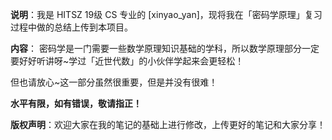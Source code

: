 **说明**：我是 HITSZ 19级 CS 专业的 [xinyao_yan]，现将我在「密码学原理」复习过程中做的总结上传到本项目。

**内容**：
密码学是一门需要一些数学原理知识基础的学科，所以数学原理部分一定要好好听讲呀~学过「近世代数」的小伙伴学起来会更轻松！

但也请放心~这一部分虽然很重要，但是并没有很难！

**水平有限，如有错误，敬请指正！**

**版权声明**：欢迎大家在我的笔记的基础上进行修改，上传更好的笔记和大家分享！

